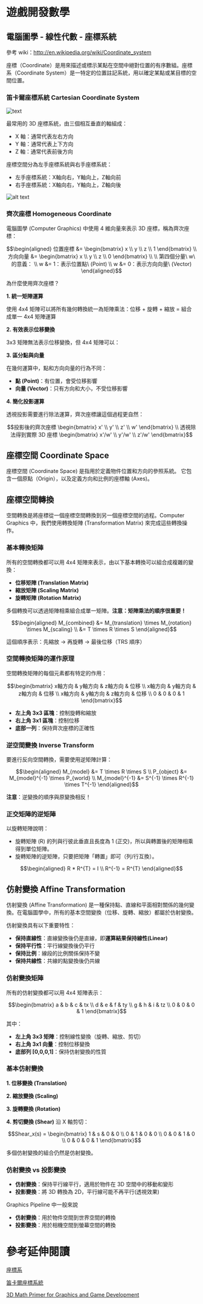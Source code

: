 # 遊戲開發數學
## 電腦圖學 - 線性代數 - 座標系統
參考 wiki：http://en.wikipedia.org/wiki/Coordinate_system

座標（Coordinate）是用來描述或標示某點在空間中絕對位置的有序數組。座標系（Coordinate System）是一特定的位置註記系統，用以確定某點或某目標的空間位置。

### 笛卡爾座標系統 Cartesian Coordinate System
![text](images/coordsystem_3D_Cartesian.png)

最常用的 3D 座標系統，由三個相互垂直的軸組成：
- X 軸：通常代表左右方向
- Y 軸：通常代表上下方向  
- Z 軸：通常代表前後方向

座標空間分為左手座標系統與右手座標系統：
- 左手座標系統：X軸向右，Y軸向上，Z軸向前
- 右手座標系統：X軸向右，Y軸向上，Z軸向後

![alt text](images/lefthand_righthand.png)

### 齊次座標 Homogeneous Coordinate
電腦圖學 (Computer Graphics) 中使用 4 維向量來表示 3D 座標，稱為齊次座標：
```math
\begin{aligned}
位置座標 &= \begin{bmatrix} x \\ y \\ z \\ 1 \end{bmatrix} \\
方向向量 &= \begin{bmatrix} x \\ y \\ z \\ 0 \end{bmatrix} \\
\\
第四個分量\ w\ 的意義： \\
w &= 1：表示位置點\ (Point) \\
w &= 0：表示方向向量\ (Vector)
\end{aligned}
```

為什麼使用齊次座標？

**1. 統一矩陣運算**

使用 4x4 矩陣可以將所有幾何轉換統一為矩陣乘法：位移 + 旋轉 + 縮放 = 組合成單一 4x4 矩陣運算

**2. 有效表示位移變換**

3x3 矩陣無法表示位移變換，但 4x4 矩陣可以：

**3. 區分點與向量**

在幾何運算中，點和方向向量的行為不同：

- **點 (Point)**：有位置，會受位移影響
- **向量 (Vector)**：只有方向和大小，不受位移影響

**4. 簡化投影運算**

透視投影需要進行除法運算，齊次座標讓這個過程更自然：

```math
投影後的齊次座標
\begin{bmatrix} x' \\ y' \\ z' \\ w' \end{bmatrix} \\
透視除法得到實際 3D 座標
\begin{bmatrix} x'/w' \\ y'/w' \\ z'/w' \end{bmatrix}
```

## 座標空間 Coordinate Space
座標空間 (Coordinate Space) 是指用於定義物件位置和方向的參照系統。 它包含一個原點（Origin），以及定義方向和比例的座標軸 (Axes)。

## 座標空間轉換

空間轉換是將座標從一個座標空間轉換到另一個座標空間的過程。Computer Graphics 中，我們使用轉換矩陣 (Transformation Matrix) 來完成這些轉換操作。

### 基本轉換矩陣

所有的空間轉換都可以用 4x4 矩陣來表示，由以下基本轉換可以組合成複雜的變換：
- **位移矩陣 (Translation Matrix)**
- **縮放矩陣 (Scaling Matrix)**
- **旋轉矩陣 (Rotation Matrix)**

多個轉換可以透過矩陣相乘組合成單一矩陣。**注意：矩陣乘法的順序很重要！**

```math
\begin{aligned}
M_{combined} &= M_{translation} \times M_{rotation} \times M_{scaling} \\
&= T \times R \times S
\end{aligned}
```

這個順序表示：先縮放 → 再旋轉 → 最後位移（TRS 順序）

### 空間轉換矩陣的運作原理

空間轉換矩陣的每個元素都有特定的作用：

```math
\begin{bmatrix}
x軸方向 & y軸方向 & z軸方向 & 位移 \\
x軸方向 & y軸方向 & z軸方向 & 位移 \\
x軸方向 & y軸方向 & z軸方向 & 位移 \\
0 & 0 & 0 & 1
\end{bmatrix}
```

- **左上角 3x3 區塊**：控制旋轉和縮放
- **右上角 3x1 區塊**：控制位移
- **底部一列**：保持齊次座標的正確性

### 逆空間變換 Inverse Transform

要進行反向空間轉換，需要使用逆矩陣計算：

```math
\begin{aligned}
M_{model} &= T \times R \times S \\
P_{object} &= M_{model}^{-1} \times P_{world} \\
M_{model}^{-1} &= S^{-1} \times R^{-1} \times T^{-1}
\end{aligned}
```

**注意**：逆變換的順序與原變換相反！

### 正交矩陣的逆矩陣

以旋轉矩陣說明：
- 旋轉矩陣 \(R\) 的列與行彼此垂直且長度為 1 (正交)，所以與轉置後的矩陣相乘得到單位矩陣。
- 旋轉矩陣的逆矩陣，只要把矩陣「轉置」即可（列/行互換）。

```math
\begin{aligned}
R * R^{T} = I \\
R^{-1} = R^{T}
\end{aligned}
```

## 仿射變換 Affine Transformation

仿射變換 (Affine Transformation) 是一種保持點、直線和平面相對關係的幾何變換。在電腦圖學中，所有的基本空間變換（位移、旋轉、縮放）都屬於仿射變換。

仿射變換具有以下重要特性：
- **保持直線性**：直線變換後仍是直線，即**運算結果保持線性(Linear)**
- **保持平行性**：平行線變換後仍平行
- **保持比例**：線段的比例關係保持不變
- **保持共線性**：共線的點變換後仍共線

### 仿射變換矩陣

所有的仿射變換都可以用 4x4 矩陣表示：

```math
\begin{bmatrix}
a & b & c & tx \\
d & e & f & ty \\
g & h & i & tz \\
0 & 0 & 0 & 1
\end{bmatrix}
```

其中：
- **左上角 3x3 矩陣**：控制線性變換（旋轉、縮放、剪切）
- **右上角 3x1 向量**：控制位移變換
- **底部列 [0,0,0,1]**：保持仿射變換的性質

### 基本仿射變換

**1. 位移變換 (Translation)**

**2. 縮放變換 (Scaling)**

**3. 旋轉變換 (Rotation)**

**4. 剪切變換 (Shear)**
沿 X 軸剪切：
```math
Shear_x(s) = \begin{bmatrix}
1 & s & 0 & 0 \\
0 & 1 & 0 & 0 \\
0 & 0 & 1 & 0 \\
0 & 0 & 0 & 1
\end{bmatrix}
```

多個仿射變換的組合仍然是仿射變換。

### 仿射變換 vs 投影變換

- **仿射變換**：保持平行線平行，適用於物件在 3D 空間中的移動和變形
- **投影變換**：將 3D 轉換為 2D，平行線可能不再平行(透視效果)

Graphics Pipeline 中一般來說
- **仿射變換**：用於物件空間到世界空間的轉換
- **投影變換**：用於相機空間到螢幕空間的轉換

# 參考延伸閱讀

[座標系](https://zh.wikipedia.org/wiki/%E5%9D%90%E6%A8%99%E7%B3%BB)

[笛卡爾座標系統](https://zh.wikipedia.org/wiki/%E7%AC%9B%E5%8D%A1%E5%84%BF%E5%9D%90%E6%A0%87%E7%B3%BB)

[3D Math Primer for Graphics and Game Development](https://gamemath.com/)

